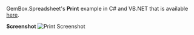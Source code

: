 GemBox.Spreadsheet's **Print** example in C# and VB.NET that is available [here](https://www.gemboxsoftware.com/spreadsheet/examples/c-sharp-vb-net-print-excel/451).

**Screenshot**
![Print Screenshot](https://www.gemboxsoftware.com/Spreadsheet/Examples/Content/CommonUses/Print/Print.png)